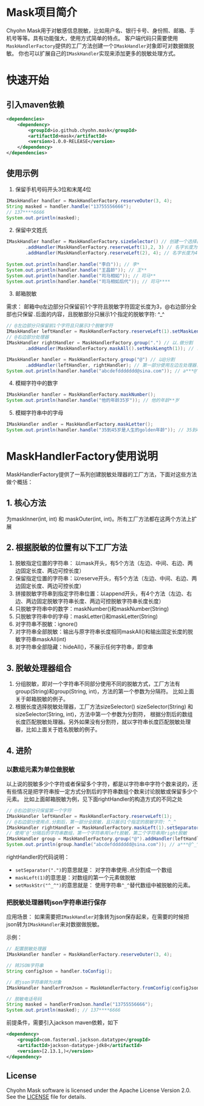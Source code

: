 #  Mask项目简介

Chyohn Mask用于对敏感信息脱敏，比如用户名、银行卡号、身份照、邮箱、手机号等等。具有功能强大，使用方式简单的特点。
客户端代码只需要使用`MaskHandlerFactory`提供的工厂方法创建一个`IMaskHandler`对象即可对数据做脱敏。
你也可以扩展自己的`IMaskHandler`实现来添加更多的脱敏处理方式。


# 快速开始

## 引入maven依赖
```xml
<dependencies>
    <dependency>
        <groupId>io.github.chyohn.mask</groupId>
        <artifactId>mask</artifactId>
        <version>1.0.0-RELEASE</version>
    </dependency>
</dependencies>
```

## 使用示例

1. 保留手机号码开头3位和末尾4位
```java
IMaskHandler handler = MaskHandlerFactory.reserveOuter(3, 4);
String masked = handler.handle("13755556666");
// 137****6666
System.out.println(masked);
```

2. 保留中文姓氏
```java
IMaskHandler handler = MaskHandlerFactory.sizeSelector() // 创建一个选择器，根据长度选择脱敏处理器器
       .addHandler(MaskHandlerFactory.reserveLeft(1),2, 3) // 名字长度为2和3时，保留第一个字符
       .addHandler(MaskHandlerFactory.reserveLeft(2), 4); // 名字长度为4以上的，保留左边2个字符
        
System.out.println(handler.handle("李白")); // 李*
System.out.println(handler.handle("王昌龄")); // 王**
System.out.println(handler.handle("司马相如")); // 司马**
System.out.println(handler.handle("司马相如后代")); // 司马****
```

3. 邮箱脱敏

需求： 邮箱中`@`左边部分只保留前1个字符且脱敏字符固定长度为3，@右边部分全部也只保留`.`后面的内容，且脱敏部分只展示1个指定的脱敏字符: ^_^
```java
// @左边部分只保留前1个字符且只展示3个脱敏字符
IMaskHandler leftHandler = MaskHandlerFactory.reserveLeft(1).setMaskLength(3); 
// @右边部分处理器
IMaskHandler rightHandler = MaskHandlerFactory.group(".") // 以.做分割
       .addHandler(MaskHandlerFactory.maskAll().setMaskLength(1)); // .分割后第一部分全脱敏，且只展示1个指定的脱敏字符: ^_^

IMaskHandler handler = MaskHandlerFactory.group("@") // 以@分割
       .addHandler(leftHandler, rightHandler); // 第一部分使用左边左处理器，第二部分使用右处理器
System.out.println(handler.handle("abcdefddddddd@sina.com")); // a***@^_^.com
```

4. 模糊字符中的数字
```java
IMaskHandler handler = MaskHandlerFactory.maskNumber();
System.out.println(handler.handle("他的年龄35岁")); // 他的年龄**岁
```

5. 模糊字符串中的字母
```java
IMaskHandler andler = MaskHandlerFactory.maskLetter();
System.out.println(handler.handle("35到45岁是人生的golden年龄")); // 35到45岁是人生的******年龄
```

# MaskHandlerFactory使用说明

MaskHandlerFactory提供了一系列创建脱敏处理器的工厂方法，下面对这些方法做个概括：

## 1. 核心方法
为maskInner(int, int) 和 maskOuter(int, int)。所有工厂方法都在这两个方法上扩展

## 2. 根据脱敏的位置有以下工厂方法
   1. 脱敏指定位置的字符串： 以mask开头，有5个方法（左边、中间、右边、两边固定长度、两边可控长度）
   2. 保留指定位置的字符串：以reserve开头，有5个方法（左边、中间、右边、两边固定长度、两边可控长度）
   3. 拼接脱敏字符串到指定字符串位置：以append开头，有4个方法（左边、右边、两边固定脱敏字符串长度、两边可控脱敏字符串长度长度）
   4. 只脱敏字符串中的数字：maskNumber()和maskNumber(String)
   5. 只脱敏字符串中的字母：maskLetter()和maskLetter(String)
   6. 对字符串不脱敏：ignore()
   7. 对字符串全部脱敏：输出与原字符串长度相同maskAll()和输出固定长度的脱敏字符串maskAll(int)
   8. 对字符串全部隐藏：hideAll()，不展示任何字符串，即空串

## 3. 脱敏处理器组合
1. 分组脱敏，即对一个字符串不同部分使用不同的脱敏方式，工厂方法有group(String)和group(String, int)，方法的第一个参数为分隔符。
比如上面关于邮箱脱敏的例子。
2. 根据长度选择脱敏处理器，工厂方法sizeSelector() sizeSelector(String) 和 sizeSelector(String, int)，方法中第一个参数为分割符，
根据分割后的数组长度匹配脱敏处理器。另外如果没有分割符，就以字符串长度匹配脱敏处理器，比如上面关于姓名脱敏的例子。

## 4. 进阶

### 以数组元素为单位做脱敏
   
以上说的脱敏多少个字符或者保留多个字符，都是以字符串中字符个数来说的，还有些情况是把字符串按一定方式分割后的字符串数组个数来讨论脱敏或保留多少个元素。
比如上面邮箱脱敏为例，见下面rightHandler的构造方式的不同之处
```java
// @右边部分只保留第一个字符
IMaskHandler leftHandler = MaskHandlerFactory.reserveLeft(1);
// @右边部分使用点.分割后，第一部分全脱敏，且只展示1个指定的脱敏字符: ^_^
IMaskHandler rightHandler = MaskHandlerFactory.maskLeft(1).setSeparator(".").setMaskStr("^_^");
// 使用‘@’分隔后的字符串数组，第一个字符串用left脱敏，第二个字符串用right脱敏
IMaskHandler group = MaskHandlerFactory.group("@").addHandler(leftHandler, rightHandler);
System.out.println(group.handle("abcdefddddddd@sina.com")); // a***@^_^.com
```
rightHandler的代码说明：
- `setSeparator(".")`的意思就是： 对字符串使用`.`点分割成一个数组
- `maskLeft(1)`的意思是：对数组的第一个元素做脱敏
- `setMaskStr("^_^")`的意思就是： 使用字符串`^_^`替代数组中被脱敏的元素。

### 把脱敏处理器转json字符串进行保存

应用场景： 如果需要把`IMaskHandler`对象转为json保存起来，在需要的时候把json转为`IMaskHandler`来对数据做脱敏。

示例：

```java
// 配置脱敏处理器
IMaskHandler handler = MaskHandlerFactory.reserveOuter(3, 4);

// 转JSON字符串
String configJson = handler.toConfig();

// 把json字符串转为对象
IMaskHandler handlerFromJson = MaskHandlerFactory.fromConfig(configJson);

// 脱敏电话号码
String masked = handlerFromJson.handle("13755556666");
System.out.println(masked); // 137****6666
```

前提条件，需要引入jackson maven依赖，如下
```xml
<dependency>
    <groupId>com.fasterxml.jackson.datatype</groupId>
    <artifactId>jackson-datatype-jdk8</artifactId>
    <version>[2.13.1,)</version>
</dependency>
```

## License

Chyohn Mask software is licensed under the Apache License Version 2.0. See the [LICENSE](https://github.com/chyohn/mask/blob/master/LICENSE) file for details.